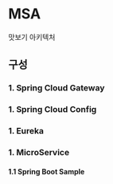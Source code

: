 # MSA

맛보기 아키텍처

## 구성

### 1. Spring Cloud Gateway

### 1. Spring Cloud Config

### 1. Eureka

### 1. MicroService

#### 1.1 Spring Boot Sample
